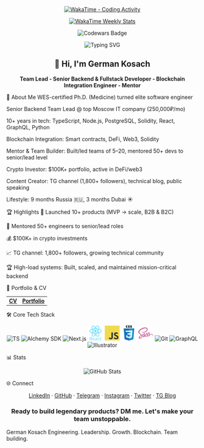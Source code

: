 <p align="center"> <a href="https://wakatime.com/@5fc62e08-4e5e-4073-96b9-1543b53b93bc"> <img src="https://wakatime.com/badge/user/5fc62e08-4e5e-4073-96b9-1543b53b93bc.svg" alt="WakaTime - Coding Activity" /> </a> </p> <p align="center"> <a href="https://wakatime.com/@5fc62e08-4e5e-4073-96b9-1543b53b93bc"> <img src="https://wakatime.com/share/@5fc62e08-4e5e-4073-96b9-1543b53b93bc/7c2b2b8d-2e12-4c17-8c7b-9d4e4c6a8c2b.svg" alt="WakaTime Weekly Stats" width="600"/> </a> </p> <p align="center"> <img src="https://www.codewars.com/users/Spacylion/badges/micro" alt="Codewars Badge" /> </p> <p align="center"> <img src="https://readme-typing-svg.herokuapp.com?color=%2336BCF7&center=true&lines=German+Kosach+%7C+Team+Lead+%7C+Backend+Expert+%7C+Blockchain+Engineer" alt="Typing SVG" /> </p> <h2 align="center">👋 Hi, I'm German Kosach</h2> <p align="center"><b>Team Lead - Senior Backend & Fullstack Developer - Blockchain Integration Engineer - Mentor</b></p>
🚀 About Me
WES-certified Ph.D. (Medicine) turned elite software engineer

Senior Backend Team Lead @ top Moscow IT company (250,000₽/mo)

10+ years in tech: TypeScript, Node.js, PostgreSQL, Solidity, React, GraphQL, Python

Blockchain Integration: Smart contracts, DeFi, Web3, Solidity

Mentor & Team Builder: Built/led teams of 5–20, mentored 50+ devs to senior/lead level

Crypto Investor: $100K+ portfolio, active in DeFi/web3

Content Creator: TG channel (1,800+ followers), technical blog, public speaking

Lifestyle: 9 months Russia 🇷🇺, 3 months Dubai ☀️

🏆 Highlights
🚀 Launched 10+ products (MVP → scale, B2B & B2C)

🏅 Mentored 50+ engineers to senior/lead roles

💰 $100K+ in crypto investments

📈 TG channel: 1,800+ followers, growing technical community

🏆 High-load systems: Built, scaled, and maintained mission-critical backend

💼 Portfolio & CV
<table align="center"> <tr> <td align="center"><a href="https://app.rezi.ai/s/MJKmB4pSq8tAprLSNYR4"><b>CV</b></a></td> <td align="center"><a href="https://drdev.tech/"><b>Portfolio</b></a></td> </tr> </table>
🛠️ Core Tech Stack
<p align="center"> <img src="https://titrias.com/files/2022/04/typescript.png" alt="TS" width="40" /> <img src="https://moralis.io/wp-content/uploads/2022/08/Alchemy_Logo.jpg" alt="Alchemy SDK" width="60" /> <img src="https://img.shields.io/badge/-Next.js-000000?style=flat-square&logo=next.js" alt="Next.js" width="80" /> <img src="https://raw.githubusercontent.com/devicons/devicon/master/icons/react/react-original-wordmark.svg" alt="React" width="40" /> <img src="https://raw.githubusercontent.com/devicons/devicon/master/icons/javascript/javascript-original.svg" alt="JavaScript" width="40" /> <img src="https://raw.githubusercontent.com/devicons/devicon/master/icons/css3/css3-original-wordmark.svg" alt="CSS" width="40" /> <img src="https://raw.githubusercontent.com/devicons/devicon/master/icons/sass/sass-original.svg" alt="SASS" width="40" /> <img src="https://www.vectorlogo.zone/logos/git-scm/git-scm-icon.svg" alt="Git" width="40" /> <img src="https://www.vectorlogo.zone/logos/graphql/graphql-icon.svg" alt="GraphQL" width="40" /> <img src="https://www.vectorlogo.zone/logos/adobe_illustrator/adobe_illustrator-icon.svg" alt="Illustrator" width="40" /> </p>
📊 Stats
<p align="center"> <img src="https://github-readme-stats.vercel.app/api?username=gkosach&show_icons=true&count_private=true&hide=prs&theme=radical" alt="GitHub Stats" /> </p>
🌐 Connect
<p align="center"> <a href="https://www.linkedin.com/in/german-kosach/">LinkedIn</a> · <a href="https://github.com/gkosach">GitHub</a> · <a href="https://t.me/drdev">Telegram</a> · <a href="https://www.instagram.com/duckb.yte/">Instagram</a> · <a href="https://twitter.com/spacylion">Twitter</a> · <a href="https://t.me/duckbyte">TG Blog</a> </p> <h3 align="center">Ready to build legendary products? DM me. Let's make your team unstoppable.</h3>
German Kosach
Engineering. Leadership. Growth. Blockchain. Team building.
